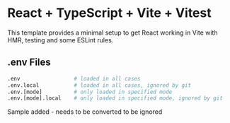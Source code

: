# React + TypeScript + Vite + Vitest

This template provides a minimal setup to get React working in Vite with HMR, testing and some ESLint rules.

## .env Files

```bash
.env                 # loaded in all cases
.env.local           # loaded in all cases, ignored by git
.env.[mode]          # only loaded in specified mode
.env.[mode].local    # only loaded in specified mode, ignored by git
```

Sample added - needs to be converted to be ignored
